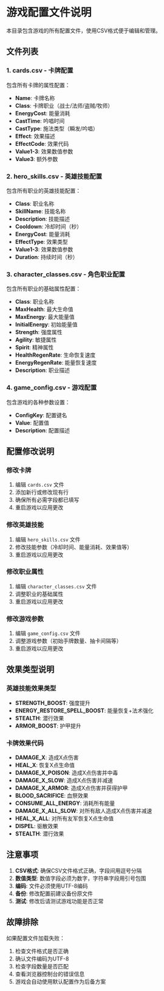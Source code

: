 # 游戏配置文件说明

本目录包含游戏的所有配置文件，使用CSV格式便于编辑和管理。

## 文件列表

### 1. cards.csv - 卡牌配置
包含所有卡牌的属性配置：
- **Name**: 卡牌名称
- **Class**: 卡牌职业（战士/法师/盗贼/牧师）
- **EnergyCost**: 能量消耗
- **CastTime**: 吟唱时间
- **CastType**: 施法类型（瞬发/吟唱）
- **Effect**: 效果描述
- **EffectCode**: 效果代码
- **Value1-3**: 效果数值参数
- **Value3**: 额外参数

### 2. hero_skills.csv - 英雄技能配置
包含所有职业的英雄技能配置：
- **Class**: 职业名称
- **SkillName**: 技能名称
- **Description**: 技能描述
- **Cooldown**: 冷却时间（秒）
- **EnergyCost**: 能量消耗
- **EffectType**: 效果类型
- **Value1-3**: 效果数值参数
- **Duration**: 持续时间（秒）

### 3. character_classes.csv - 角色职业配置
包含所有职业的基础属性配置：
- **Class**: 职业名称
- **MaxHealth**: 最大生命值
- **MaxEnergy**: 最大能量值
- **InitialEnergy**: 初始能量值
- **Strength**: 强度属性
- **Agility**: 敏捷属性
- **Spirit**: 精神属性
- **HealthRegenRate**: 生命恢复速度
- **EnergyRegenRate**: 能量恢复速度
- **Description**: 职业描述

### 4. game_config.csv - 游戏配置
包含游戏的各种参数设置：
- **ConfigKey**: 配置键名
- **Value**: 配置值
- **Description**: 配置描述

## 配置修改说明

### 修改卡牌
1. 编辑 `cards.csv` 文件
2. 添加新行或修改现有行
3. 确保所有必需字段都已填写
4. 重启游戏以应用更改

### 修改英雄技能
1. 编辑 `hero_skills.csv` 文件
2. 修改技能参数（冷却时间、能量消耗、效果值等）
3. 重启游戏以应用更改

### 修改职业属性
1. 编辑 `character_classes.csv` 文件
2. 调整职业的基础属性
3. 重启游戏以应用更改

### 修改游戏参数
1. 编辑 `game_config.csv` 文件
2. 调整游戏参数（初始手牌数量、抽卡间隔等）
3. 重启游戏以应用更改

## 效果类型说明

### 英雄技能效果类型
- **STRENGTH_BOOST**: 强度提升
- **ENERGY_RESTORE_SPELL_BOOST**: 能量恢复+法术强化
- **STEALTH**: 潜行效果
- **ARMOR_BOOST**: 护甲提升

### 卡牌效果代码
- **DAMAGE_X**: 造成X点伤害
- **HEAL_X**: 恢复X点生命值
- **DAMAGE_X_POISON**: 造成X点伤害并中毒
- **DAMAGE_X_SLOW**: 造成X点伤害并减速
- **DAMAGE_X_ARMOR**: 造成X点伤害并获得护甲
- **BLOOD_SACRIFICE**: 血祭效果
- **CONSUME_ALL_ENERGY**: 消耗所有能量
- **DAMAGE_X_ALL_SLOW**: 对所有敌人造成X点伤害并减速
- **HEAL_X_ALL**: 对所有友军恢复X点生命值
- **DISPEL**: 驱散效果
- **STEALTH**: 潜行效果

## 注意事项

1. **CSV格式**: 确保CSV文件格式正确，字段间用逗号分隔
2. **数值类型**: 数值字段必须为数字，字符串字段用引号包围
3. **编码**: 文件必须使用UTF-8编码
4. **备份**: 修改配置前建议备份原文件
5. **测试**: 修改后请测试游戏功能是否正常

## 故障排除

如果配置文件加载失败：
1. 检查文件格式是否正确
2. 确认文件编码为UTF-8
3. 检查字段数量是否匹配
4. 查看浏览器控制台的错误信息
5. 游戏会自动使用默认配置作为后备方案 